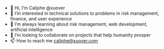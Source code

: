 - 👋 Hi, I’m Caliphe @xuover
- 👀 I’m interested in technical solutions to problems in risk management, finance, and user experience
- 🌱 I’m always learning about risk management, web development, artificial intelligence
- 💞️ I’m looking to collaborate on projects that help humanity prosper
- 📫 How to reach me caliphe@xuover.com

<!---
xuover/xuover is a ✨ special ✨ repository because its `README.md` (this file) appears on your GitHub profile.
You can click the Preview link to take a look at your changes.
--->
